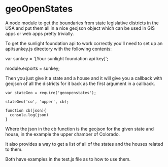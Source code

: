 # geoOpenStates

A node module to get the boundaries from state legislative districts in the USA and put them all in a nice geojson object which can be used in GIS apps or web apps pretty trivially.


To get the sunlight foundation api to work correctly you'll need to set up an api/sunkey.js directory with the following contents:


var sunkey = '[Your sunlight foundation api key]';

module.exports = sunkey;

Then you just give it a state and a house and it will give you a callback with geojson of all the districts for it back as the first argument in a callback.

    var stateGeo = require('geoopenstates');

    stateGeo('co', 'upper', cb);

    function cb(json){
      console.log(json)
    }

Where the json in the cb function is the geojson for the given state and house, in the example the upper chamber of Colorado.



It also provides a way to get a list of all of the states and the houses related to them.

Both have examples in the test.js file as to how to use them.
